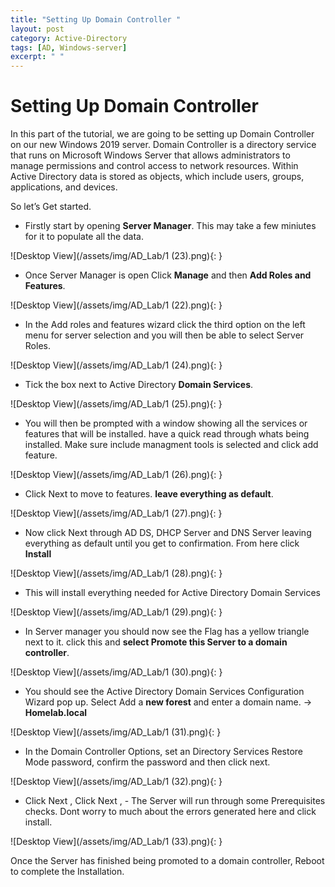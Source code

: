 ```yaml
---
title: "Setting Up Domain Controller "
layout: post
category: Active-Directory
tags: [AD, Windows-server]
excerpt: " "
---
```



# Setting Up Domain Controller
In this part of the tutorial, we are going to be setting up Domain Controller on our new Windows 2019 server. Domain Controller is a directory service that runs on Microsoft Windows Server that allows administrators to manage permissions and control access to network resources. Within Active Directory data is stored as objects, which include users, groups, applications, and devices.

So let’s Get started.


-   Firstly start by opening **Server Manager**. This may take a few miniutes for it to populate all the data.

![Desktop View](/assets/img/AD_Lab/1 (23).png){: }

-   Once Server Manager is open Click **Manage** and then **Add Roles and Features**.

![Desktop View](/assets/img/AD_Lab/1 (22).png){: }

-   In the Add roles and features wizard click the third option on the left menu for server selection and you will then be able to select Server Roles.

![Desktop View](/assets/img/AD_Lab/1 (24).png){: }

-   Tick the box next to Active Directory **Domain Services**.

![Desktop View](/assets/img/AD_Lab/1 (25).png){: }

-   You will then be prompted with a window showing all the services or features that will be installed. have a quick read through whats being installed. Make sure include managment tools is selected and click add feature.

![Desktop View](/assets/img/AD_Lab/1 (26).png){: }

-   Click Next to move to features. **leave everything as default**.

![Desktop View](/assets/img/AD_Lab/1 (27).png){: }

-   Now click Next through AD DS, DHCP Server and DNS Server leaving everything as default until you get to confirmation. From here click **Install**

![Desktop View](/assets/img/AD_Lab/1 (28).png){: }

- This will  install everything needed for Active Directory Domain Services

![Desktop View](/assets/img/AD_Lab/1 (29).png){: }

-   In Server manager you should now see the Flag has a yellow triangle next to it. click this and **select Promote this Server to a domain controller**.

![Desktop View](/assets/img/AD_Lab/1 (30).png){: }

-   You should see the Active Directory Domain Services Configuration Wizard pop up. Select Add a **new forest** and enter a domain name.  -> **Homelab.local**

![Desktop View](/assets/img/AD_Lab/1 (31).png){: }

-   In the Domain Controller Options, set an Directory Services Restore Mode password, confirm the password and then click next.

![Desktop View](/assets/img/AD_Lab/1 (32).png){: }

- Click Next , Click Next , -   The Server will run through some Prerequisites checks. Dont worry to much about the errors generated here and click install.

![Desktop View](/assets/img/AD_Lab/1 (33).png){: }

Once the Server has finished being promoted to a domain controller, Reboot to complete the Installation.


